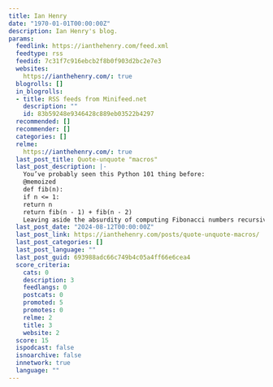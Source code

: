 ```yaml
---
title: Ian Henry
date: "1970-01-01T00:00:00Z"
description: Ian Henry's blog.
params:
  feedlink: https://ianthehenry.com/feed.xml
  feedtype: rss
  feedid: 7c31f7c916ebcb2f8b0f903d2bc2e7e3
  websites:
    https://ianthehenry.com/: true
  blogrolls: []
  in_blogrolls:
  - title: RSS feeds from Minifeed.net
    description: ""
    id: 83b59248e9346428c889eb03522b4297
  recommended: []
  recommender: []
  categories: []
  relme:
    https://ianthehenry.com/: true
  last_post_title: Quote-unquote "macros"
  last_post_description: |-
    You’ve probably seen this Python 101 thing before:
    @memoized
    def fib(n):
    if n <= 1:
    return n
    return fib(n - 1) + fib(n - 2)
    Leaving aside the absurdity of computing Fibonacci numbers recursively,
  last_post_date: "2024-08-12T00:00:00Z"
  last_post_link: https://ianthehenry.com/posts/quote-unquote-macros/
  last_post_categories: []
  last_post_language: ""
  last_post_guid: 693988adc66c749b4c05a4ff66e6cea4
  score_criteria:
    cats: 0
    description: 3
    feedlangs: 0
    postcats: 0
    promoted: 5
    promotes: 0
    relme: 2
    title: 3
    website: 2
  score: 15
  ispodcast: false
  isnoarchive: false
  innetwork: true
  language: ""
---
```

